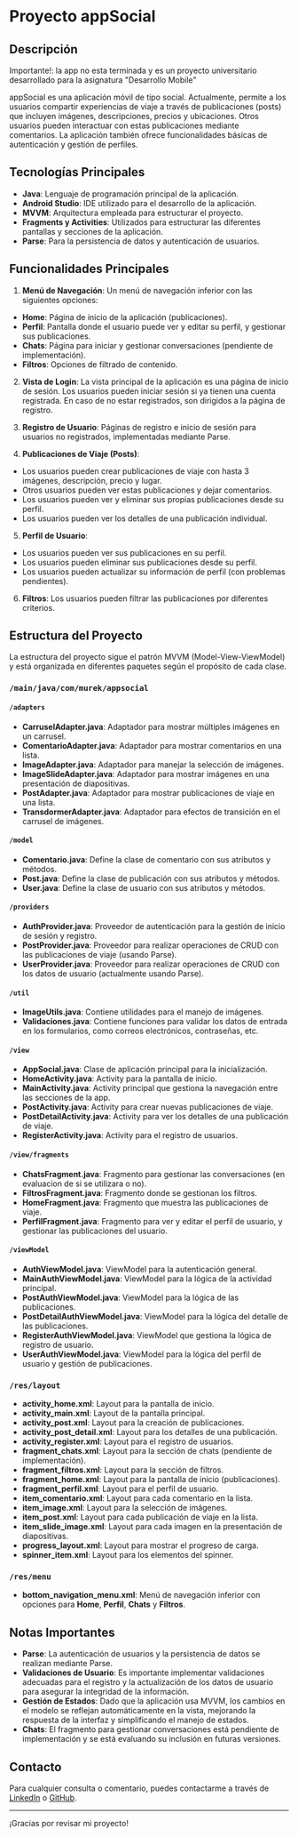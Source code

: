 # Proyecto appSocial

## Descripción

Importante!: la app no esta terminada y es un proyecto universitario desarrollado para la asignatura "Desarrollo Mobile"

appSocial es una aplicación móvil de tipo social. Actualmente, permite a los usuarios compartir experiencias de viaje a través de publicaciones (posts) que incluyen imágenes, descripciones, precios y ubicaciones. Otros usuarios pueden interactuar con estas publicaciones mediante comentarios. La aplicación también ofrece funcionalidades básicas de autenticación y gestión de perfiles.

## Tecnologías Principales

-   **Java**: Lenguaje de programación principal de la aplicación.
-   **Android Studio**: IDE utilizado para el desarrollo de la aplicación.
-   **MVVM**: Arquitectura empleada para estructurar el proyecto.
-   **Fragments y Activities**: Utilizados para estructurar las diferentes pantallas y secciones de la aplicación.
-   **Parse**: Para la persistencia de datos y autenticación de usuarios.

## Funcionalidades Principales

1.  **Menú de Navegación**: Un menú de navegación inferior con las siguientes opciones:
   -   **Home**: Página de inicio de la aplicación (publicaciones).
   -   **Perfil**: Pantalla donde el usuario puede ver y editar su perfil, y gestionar sus publicaciones.
   -   **Chats**: Página para iniciar y gestionar conversaciones (pendiente de implementación).
   -   **Filtros**: Opciones de filtrado de contenido.

2.  **Vista de Login**: La vista principal de la aplicación es una página de inicio de sesión. Los usuarios pueden iniciar sesión si ya tienen una cuenta registrada. En caso de no estar registrados, son dirigidos a la página de registro.

3.  **Registro de Usuario**: Páginas de registro e inicio de sesión para usuarios no registrados, implementadas mediante Parse.

4.  **Publicaciones de Viaje (Posts)**:
   -   Los usuarios pueden crear publicaciones de viaje con hasta 3 imágenes, descripción, precio y lugar.
   -   Otros usuarios pueden ver estas publicaciones y dejar comentarios.
   -   Los usuarios pueden ver y eliminar sus propias publicaciones desde su perfil.
   -   Los usuarios pueden ver los detalles de una publicación individual.

5.  **Perfil de Usuario**:
   -   Los usuarios pueden ver sus publicaciones en su perfil.
   -   Los usuarios pueden eliminar sus publicaciones desde su perfil.
   -   Los usuarios pueden actualizar su información de perfil (con problemas pendientes).

6.  **Filtros**: Los usuarios pueden filtrar las publicaciones por diferentes criterios.


## Estructura del Proyecto

La estructura del proyecto sigue el patrón MVVM (Model-View-ViewModel) y está organizada en diferentes paquetes según el propósito de cada clase.

### `/main/java/com/murek/appsocial`

#### `/adapters`

-   **CarruselAdapter.java**: Adaptador para mostrar múltiples imágenes en un carrusel.
-   **ComentarioAdapter.java**: Adaptador para mostrar comentarios en una lista.
-   **ImageAdapter.java**: Adaptador para manejar la selección de imágenes.
-   **ImageSlideAdapter.java**: Adaptador para mostrar imágenes en una presentación de diapositivas.
-   **PostAdapter.java**: Adaptador para mostrar publicaciones de viaje en una lista.
-   **TransdormerAdapter.java**: Adaptador para efectos de transición en el carrusel de imágenes.

#### `/model`

-   **Comentario.java**: Define la clase de comentario con sus atributos y métodos.
-   **Post.java**: Define la clase de publicación con sus atributos y métodos.
-   **User.java**: Define la clase de usuario con sus atributos y métodos.

#### `/providers`

-   **AuthProvider.java**: Proveedor de autenticación para la gestión de inicio de sesión y registro.
-   **PostProvider.java**: Proveedor para realizar operaciones de CRUD con las publicaciones de viaje (usando Parse).
-   **UserProvider.java**: Proveedor para realizar operaciones de CRUD con los datos de usuario (actualmente usando Parse).

#### `/util`

-   **ImageUtils.java**: Contiene utilidades para el manejo de imágenes.
-   **Validaciones.java**: Contiene funciones para validar los datos de entrada en los formularios, como correos electrónicos, contraseñas, etc.

#### `/view`

-   **AppSocial.java**: Clase de aplicación principal para la inicialización.
-   **HomeActivity.java**: Activity para la pantalla de inicio.
-   **MainActivity.java**: Activity principal que gestiona la navegación entre las secciones de la app.
-   **PostActivity.java**: Activity para crear nuevas publicaciones de viaje.
-   **PostDetailActivity.java**: Activity para ver los detalles de una publicación de viaje.
-   **RegisterActivity.java**: Activity para el registro de usuarios.

#### `/view/fragments`

-   **ChatsFragment.java**: Fragmento para gestionar las conversaciones (en evaluacion de si se utilizara o no).
-   **FiltrosFragment.java**: Fragmento donde se gestionan los filtros.
-   **HomeFragment.java**: Fragmento que muestra las publicaciones de viaje.
-   **PerfilFragment.java**: Fragmento para ver y editar el perfil de usuario, y gestionar las publicaciones del usuario.

#### `/viewModel`

-   **AuthViewModel.java**: ViewModel para la autenticación general.
-   **MainAuthViewModel.java**: ViewModel para la lógica de la actividad principal.
-   **PostAuthViewModel.java**: ViewModel para la lógica de las publicaciones.
-   **PostDetailAuthViewModel.java**: ViewModel para la lógica del detalle de las publicaciones.
-   **RegisterAuthViewModel.java**: ViewModel que gestiona la lógica de registro de usuario.
-   **UserAuthViewModel.java**: ViewModel para la lógica del perfil de usuario y gestión de publicaciones.

### `/res/layout`

-   **activity\_home.xml**: Layout para la pantalla de inicio.
-   **activity\_main.xml**: Layout de la pantalla principal.
-   **activity\_post.xml**: Layout para la creación de publicaciones.
-   **activity\_post\_detail.xml**: Layout para los detalles de una publicación.
-   **activity\_register.xml**: Layout para el registro de usuarios.
-   **fragment\_chats.xml**: Layout para la sección de chats (pendiente de implementación).
-   **fragment\_filtros.xml**: Layout para la sección de filtros.
-   **fragment\_home.xml**: Layout para la pantalla de inicio (publicaciones).
-   **fragment\_perfil.xml**: Layout para el perfil de usuario.
-   **item\_comentario.xml**: Layout para cada comentario en la lista.
-   **item\_image.xml**: Layout para la selección de imágenes.
-   **item\_post.xml**: Layout para cada publicación de viaje en la lista.
-   **item\_slide\_image.xml**: Layout para cada imagen en la presentación de diapositivas.
-   **progress\_layout.xml**: Layout para mostrar el progreso de carga.
-   **spinner\_item.xml**: Layout para los elementos del spinner.

### `/res/menu`

-   **bottom\_navigation\_menu.xml**: Menú de navegación inferior con opciones para **Home**, **Perfil**, **Chats** y **Filtros**.

## Notas Importantes

-   **Parse**: La autenticación de usuarios y la persistencia de datos se realizan mediante Parse.
-   **Validaciones de Usuario**: Es importante implementar validaciones adecuadas para el registro y la actualización de los datos de usuario para asegurar la integridad de la información.
-   **Gestión de Estados**: Dado que la aplicación usa MVVM, los cambios en el modelo se reflejan automáticamente en la vista, mejorando la respuesta de la interfaz y simplificando el manejo de estados.
- **Chats**: El fragmento para gestionar conversaciones está pendiente de implementación y se está evaluando su inclusión en futuras versiones.


## Contacto

Para cualquier consulta o comentario, puedes contactarme a través de [LinkedIn](https://www.linkedin.com/in/nkaminski-profile/) o [GitHub](https://github.com/nicoKaminski).

---

¡Gracias por revisar mi proyecto!